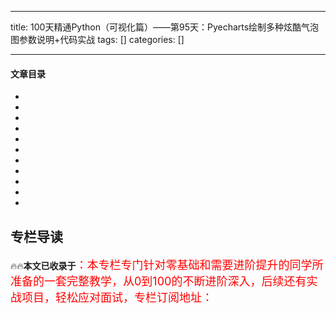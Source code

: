 
--- 
title:  100天精通Python（可视化篇）——第95天：Pyecharts绘制多种炫酷气泡图参数说明+代码实战 
tags: []
categories: [] 

---


#### 文章目录

  - 
  - 
  - 
  - 
  - 
  - 
  - 
  - 
  - 
  - 
  - 
 


## 专栏导读

🔥🔥**本文已收录于**<font size="4" color="red">：本专栏专门针对零基础和需要进阶提升的同学所准备的一套完整教学，从0到100的不断进阶深入，后续还有实战项目，轻松应对面试，专栏订阅地址：</font>
